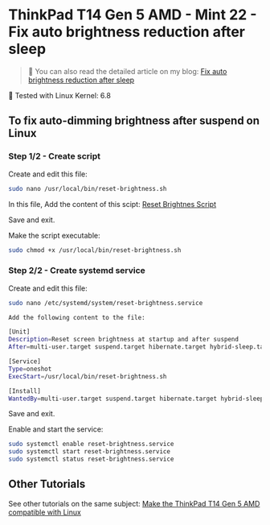 # ThinkPad T14 Gen 5 AMD - Mint 22 - Fix auto brightness reduction after sleep

> 📝 You can also read the detailed article on my blog:
[Fix auto brightness reduction after sleep](https://www.damian-freelance.com/blog/thinkpad-t14-amd-fix-automatic-brightness-reduction-after-sleep-on-linux)

🐧 Tested with Linux Kernel: 6.8

## To fix auto-dimming brightness after suspend on Linux

### Step 1/2 - Create script

Create and edit this file:

```bash
sudo nano /usr/local/bin/reset-brightness.sh
```

In this file, Add the content of this scipt:
[Reset Brightnes Script](https://github.com/s-damian/thinkpad-t14-gen-5-amd-linux/blob/main/sh/reset-brightness.sh)

Save and exit.

Make the script executable:

```bash
sudo chmod +x /usr/local/bin/reset-brightness.sh
```

### Step 2/2 - Create systemd service

Create and edit this file:

```bash
sudo nano /etc/systemd/system/reset-brightness.service
```

```bash
Add the following content to the file:

[Unit]
Description=Reset screen brightness at startup and after suspend
After=multi-user.target suspend.target hibernate.target hybrid-sleep.target suspend-then-hibernate.target

[Service]
Type=oneshot
ExecStart=/usr/local/bin/reset-brightness.sh

[Install]
WantedBy=multi-user.target suspend.target hibernate.target hybrid-sleep.target suspend-then-hibernate.target
```

Save and exit.

Enable and start the service:

```bash
sudo systemctl enable reset-brightness.service
sudo systemctl start reset-brightness.service
sudo systemctl status reset-brightness.service
```

## Other Tutorials

See other tutorials on the same subject:
[Make the ThinkPad T14 Gen 5 AMD compatible with Linux](https://github.com/s-damian/thinkpad-t14-gen-5-amd-linux)